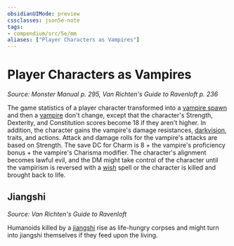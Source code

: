 ```yaml
---
obsidianUIMode: preview
cssclasses: json5e-note
tags:
- compendium/src/5e/mm
aliases: ["Player Characters as Vampires"]
---
```

# Player Characters as Vampires
*Source: Monster Manual p. 295, Van Richten's Guide to Ravenloft p. 236* 

The game statistics of a player character transformed into a [vampire spawn](z_compendium/bestiary/undead/vampire-spawn.md) and then a [vampire](z_compendium/bestiary/undead/vampire.md) don't change, except that the character's Strength, Dexterity, and Constitution scores become 18 if they aren't higher. In addition, the character gains the vampire's damage resistances, [darkvision](z_compendium/rules/senses.md#darkvision), traits, and actions. Attack and damage rolls for the vampire's attacks are based on Strength. The save DC for Charm is 8 + the vampire's proficiency bonus + the vampire's Charisma modifier. The character's alignment becomes lawful evil, and the DM might take control of the character until the vampirism is reversed with a [wish](z_compendium/spells/wish.md) spell or the character is killed and brought back to life.

## Jiangshi
_Source: Van Richten's Guide to Ravenloft_

Humanoids killed by a [jiangshi](z_compendium/bestiary/undead/jiangshi-vrgr.md) rise as life-hungry corpses and might turn into jiangshi themselves if they feed upon the living.